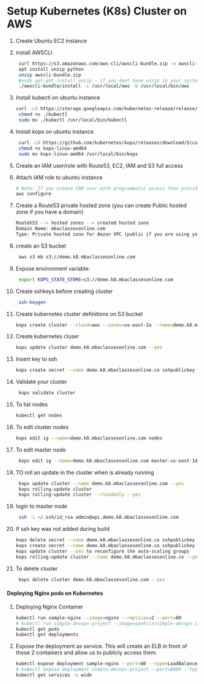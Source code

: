 # Setup Kubernetes (K8s) Cluster on AWS


1. Create Ubuntu EC2 instance
1. install AWSCLI
   ```sh
    curl https://s3.amazonaws.com/aws-cli/awscli-bundle.zip -o awscli-bundle.zip
    apt install unzip python
    unzip awscli-bundle.zip
    #sudo apt-get install unzip - if you dont have unzip in your system
    ./awscli-bundle/install -i /usr/local/aws -b /usr/local/bin/aws
    ```

1. Install kubectl on ubuntu instance
   ```sh
   curl -LO https://storage.googleapis.com/kubernetes-release/release/$(curl -s https://storage.googleapis.com/kubernetes-release/release/stable.txt)/bin/linux/amd64/kubectl
    chmod +x ./kubectl
    sudo mv ./kubectl /usr/local/bin/kubectl
   ```

1. Install kops on ubuntu instance
   ```sh
    curl -LO https://github.com/kubernetes/kops/releases/download/$(curl -s https://api.github.com/repos/kubernetes/kops/releases/latest | grep tag_name | cut -d '"' -f 4)/kops-linux-amd64
    chmod +x kops-linux-amd64
    sudo mv kops-linux-amd64 /usr/local/bin/kops
    ```
1. Create an IAM user/role  with Route53, EC2, IAM and S3 full access

1. Attach IAM role to ubuntu instance
   ```sh
   # Note: If you create IAM user with programmatic access then provide Access keys. Otherwise region information is enough
   aws configure
    ```

1. Create a Route53 private hosted zone (you can create Public hosted zone if you have a domain)
   ```sh
   Routeh53 --> hosted zones --> created hosted zone  
   Domain Name: mbaclassesonline.com
   Type: Private hosted zone for Amzon VPC (public if you are using your own domain)
   ```

1. create an S3 bucket
   ```sh
    aws s3 mb s3://demo.k8.mbaclassesonline.com
   ```
1. Expose environment variable:
   ```sh
    export KOPS_STATE_STORE=s3://demo.k8.mbaclassesonline.com
   ```

1. Create sshkeys before creating cluster
   ```sh
    ssh-keygen
   ```

1. Create kubernetes cluster definitions on S3 bucket
   ```sh
   kops create cluster --cloud=aws --zones=us-east-2a --name=demo.k8.mbaclassesonline.com --dns-zone=mbaclassesonline.com --dns private 
    ```

1. Create kubernetes cluser
    ```sh
    kops update cluster demo.k8.mbaclassesonline.com --yes
    ```
 
1. Insert key to ssh
    ```sh
    kops create secret --name demo.k8.mbaclassesonline.co sshpublickey admin -i ~/.ssh/newkey.pub
    ```

1. Validate your cluster
     ```sh
      kops validate cluster
    ```

1. To list nodes
   ```sh
   kubectl get nodes
   ```

1. To edit cluster nodes
   ```sh
   kops edit ig --name=demo.k8.mbaclassesonline.com nodes
   ```
   
1. To edit master node
   ```sh
    kops edit ig --name=demo.k8.mbaclassesonline.com master-us-east-1d
   ```
   
1. TO roll an update in the cluster when is already running
   ```sh
    kops update cluster --name demo.k8.mbaclassesonline.com --yes
    kops rolling-update cluster
    kops rolling-update cluster --cloudonly --yes
   ```

1. login to master node 
    ```sh
     ssh -i ~/.ssh/id_rsa admin@api.demo.k8.mbaclassesonline.com
    ```   
 
 1. If ssh key was not added during build
    ```sh
    kops delete secret --name demo.k8.mbaclassesonline.co sshpublickey admin
    kops create secret --name demo.k8.mbaclassesonline.co sshpublickey admin -i ~/.ssh/newkey.pub
    kops update cluster --yes to reconfigure the auto-scaling groups
    kops rolling-update cluster --name demo.k8.mbaclassesonline.co --yes to immediately roll all the machines so they have the new key (optional)

1. To delete cluster
    ```sh
     kops delete cluster demo.k8.mbaclassesonline.com --yes
    ```
   
#### Deploying Nginx pods on Kubernetes
1. Deploying Nginx Container
    ```sh
    kubectl run sample-nginx --image=nginx --replicas=2 --port=80
    # kubectl run simple-devops-project --image=yankils/simple-devops-image --replicas=2 --port=8080
    kubectl get pods
    kubectl get deployments
   ```

1. Expose the deployment as service. This will create an ELB in front of those 2 containers and allow us to publicly access them.
   ```sh
   kubectl expose deployment sample-nginx --port=80 --type=LoadBalancer
   # kubectl expose deployment simple-devops-project --port=8080 --type=LoadBalancer
   kubectl get services -o wide
   ```
